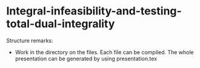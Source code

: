 # Integral-infeasibility-and-testing-total-dual-integrality

Structure remarks:

 * Work in the directory on the files. Each file can be compiled. The whole presentation can be generated by using presentation.tex
